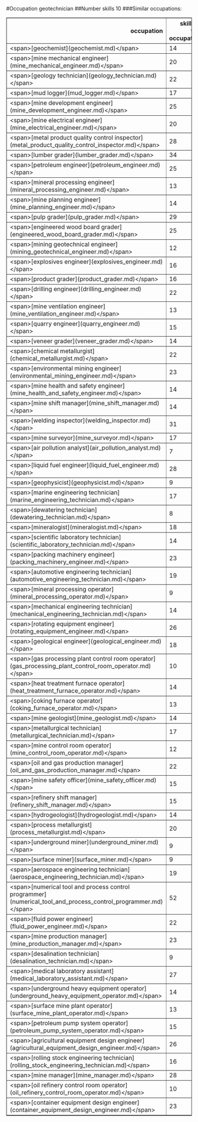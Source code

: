 #Occupation geotechnician
##Number skills 10
###Similar occupations:
<table border="1" class="dataframe">
  <thead>
    <tr style="text-align: right;">
      <th>occupation</th>
      <th>skills in this occupation</th>
      <th>skills that match geotechnician</th>
      <th>percentage match with geotechnician</th>
      <th>skills not in geotechnician</th>
    </tr>
  </thead>
  <tbody>
    <tr>
      <td>&lt;span&gt;[geochemist](geochemist.md)&lt;/span&gt;</td>
      <td>14</td>
      <td>5</td>
      <td>0.5</td>
      <td>9</td>
    </tr>
    <tr>
      <td>&lt;span&gt;[mine mechanical engineer](mine_mechanical_engineer.md)&lt;/span&gt;</td>
      <td>20</td>
      <td>5</td>
      <td>0.5</td>
      <td>15</td>
    </tr>
    <tr>
      <td>&lt;span&gt;[geology technician](geology_technician.md)&lt;/span&gt;</td>
      <td>22</td>
      <td>5</td>
      <td>0.5</td>
      <td>17</td>
    </tr>
    <tr>
      <td>&lt;span&gt;[mud logger](mud_logger.md)&lt;/span&gt;</td>
      <td>17</td>
      <td>5</td>
      <td>0.5</td>
      <td>12</td>
    </tr>
    <tr>
      <td>&lt;span&gt;[mine development engineer](mine_development_engineer.md)&lt;/span&gt;</td>
      <td>25</td>
      <td>4</td>
      <td>0.4</td>
      <td>21</td>
    </tr>
    <tr>
      <td>&lt;span&gt;[mine electrical engineer](mine_electrical_engineer.md)&lt;/span&gt;</td>
      <td>20</td>
      <td>4</td>
      <td>0.4</td>
      <td>16</td>
    </tr>
    <tr>
      <td>&lt;span&gt;[metal product quality control inspector](metal_product_quality_control_inspector.md)&lt;/span&gt;</td>
      <td>28</td>
      <td>4</td>
      <td>0.4</td>
      <td>24</td>
    </tr>
    <tr>
      <td>&lt;span&gt;[lumber grader](lumber_grader.md)&lt;/span&gt;</td>
      <td>34</td>
      <td>4</td>
      <td>0.4</td>
      <td>30</td>
    </tr>
    <tr>
      <td>&lt;span&gt;[petroleum engineer](petroleum_engineer.md)&lt;/span&gt;</td>
      <td>25</td>
      <td>4</td>
      <td>0.4</td>
      <td>21</td>
    </tr>
    <tr>
      <td>&lt;span&gt;[mineral processing engineer](mineral_processing_engineer.md)&lt;/span&gt;</td>
      <td>13</td>
      <td>4</td>
      <td>0.4</td>
      <td>9</td>
    </tr>
    <tr>
      <td>&lt;span&gt;[mine planning engineer](mine_planning_engineer.md)&lt;/span&gt;</td>
      <td>14</td>
      <td>4</td>
      <td>0.4</td>
      <td>10</td>
    </tr>
    <tr>
      <td>&lt;span&gt;[pulp grader](pulp_grader.md)&lt;/span&gt;</td>
      <td>29</td>
      <td>4</td>
      <td>0.4</td>
      <td>25</td>
    </tr>
    <tr>
      <td>&lt;span&gt;[engineered wood board grader](engineered_wood_board_grader.md)&lt;/span&gt;</td>
      <td>25</td>
      <td>4</td>
      <td>0.4</td>
      <td>21</td>
    </tr>
    <tr>
      <td>&lt;span&gt;[mining geotechnical engineer](mining_geotechnical_engineer.md)&lt;/span&gt;</td>
      <td>12</td>
      <td>4</td>
      <td>0.4</td>
      <td>8</td>
    </tr>
    <tr>
      <td>&lt;span&gt;[explosives engineer](explosives_engineer.md)&lt;/span&gt;</td>
      <td>16</td>
      <td>4</td>
      <td>0.4</td>
      <td>12</td>
    </tr>
    <tr>
      <td>&lt;span&gt;[product grader](product_grader.md)&lt;/span&gt;</td>
      <td>16</td>
      <td>4</td>
      <td>0.4</td>
      <td>12</td>
    </tr>
    <tr>
      <td>&lt;span&gt;[drilling engineer](drilling_engineer.md)&lt;/span&gt;</td>
      <td>22</td>
      <td>4</td>
      <td>0.4</td>
      <td>18</td>
    </tr>
    <tr>
      <td>&lt;span&gt;[mine ventilation engineer](mine_ventilation_engineer.md)&lt;/span&gt;</td>
      <td>13</td>
      <td>3</td>
      <td>0.3</td>
      <td>10</td>
    </tr>
    <tr>
      <td>&lt;span&gt;[quarry engineer](quarry_engineer.md)&lt;/span&gt;</td>
      <td>15</td>
      <td>3</td>
      <td>0.3</td>
      <td>12</td>
    </tr>
    <tr>
      <td>&lt;span&gt;[veneer grader](veneer_grader.md)&lt;/span&gt;</td>
      <td>14</td>
      <td>3</td>
      <td>0.3</td>
      <td>11</td>
    </tr>
    <tr>
      <td>&lt;span&gt;[chemical metallurgist](chemical_metallurgist.md)&lt;/span&gt;</td>
      <td>22</td>
      <td>3</td>
      <td>0.3</td>
      <td>19</td>
    </tr>
    <tr>
      <td>&lt;span&gt;[environmental mining engineer](environmental_mining_engineer.md)&lt;/span&gt;</td>
      <td>23</td>
      <td>3</td>
      <td>0.3</td>
      <td>20</td>
    </tr>
    <tr>
      <td>&lt;span&gt;[mine health and safety engineer](mine_health_and_safety_engineer.md)&lt;/span&gt;</td>
      <td>14</td>
      <td>3</td>
      <td>0.3</td>
      <td>11</td>
    </tr>
    <tr>
      <td>&lt;span&gt;[mine shift manager](mine_shift_manager.md)&lt;/span&gt;</td>
      <td>14</td>
      <td>3</td>
      <td>0.3</td>
      <td>11</td>
    </tr>
    <tr>
      <td>&lt;span&gt;[welding inspector](welding_inspector.md)&lt;/span&gt;</td>
      <td>31</td>
      <td>3</td>
      <td>0.3</td>
      <td>28</td>
    </tr>
    <tr>
      <td>&lt;span&gt;[mine surveyor](mine_surveyor.md)&lt;/span&gt;</td>
      <td>17</td>
      <td>3</td>
      <td>0.3</td>
      <td>14</td>
    </tr>
    <tr>
      <td>&lt;span&gt;[air pollution analyst](air_pollution_analyst.md)&lt;/span&gt;</td>
      <td>7</td>
      <td>3</td>
      <td>0.3</td>
      <td>4</td>
    </tr>
    <tr>
      <td>&lt;span&gt;[liquid fuel engineer](liquid_fuel_engineer.md)&lt;/span&gt;</td>
      <td>28</td>
      <td>3</td>
      <td>0.3</td>
      <td>25</td>
    </tr>
    <tr>
      <td>&lt;span&gt;[geophysicist](geophysicist.md)&lt;/span&gt;</td>
      <td>9</td>
      <td>3</td>
      <td>0.3</td>
      <td>6</td>
    </tr>
    <tr>
      <td>&lt;span&gt;[marine engineering technician](marine_engineering_technician.md)&lt;/span&gt;</td>
      <td>17</td>
      <td>2</td>
      <td>0.2</td>
      <td>15</td>
    </tr>
    <tr>
      <td>&lt;span&gt;[dewatering technician](dewatering_technician.md)&lt;/span&gt;</td>
      <td>8</td>
      <td>2</td>
      <td>0.2</td>
      <td>6</td>
    </tr>
    <tr>
      <td>&lt;span&gt;[mineralogist](mineralogist.md)&lt;/span&gt;</td>
      <td>18</td>
      <td>2</td>
      <td>0.2</td>
      <td>16</td>
    </tr>
    <tr>
      <td>&lt;span&gt;[scientific laboratory technician](scientific_laboratory_technician.md)&lt;/span&gt;</td>
      <td>14</td>
      <td>2</td>
      <td>0.2</td>
      <td>12</td>
    </tr>
    <tr>
      <td>&lt;span&gt;[packing machinery engineer](packing_machinery_engineer.md)&lt;/span&gt;</td>
      <td>23</td>
      <td>2</td>
      <td>0.2</td>
      <td>21</td>
    </tr>
    <tr>
      <td>&lt;span&gt;[automotive engineering technician](automotive_engineering_technician.md)&lt;/span&gt;</td>
      <td>19</td>
      <td>2</td>
      <td>0.2</td>
      <td>17</td>
    </tr>
    <tr>
      <td>&lt;span&gt;[mineral processing operator](mineral_processing_operator.md)&lt;/span&gt;</td>
      <td>9</td>
      <td>2</td>
      <td>0.2</td>
      <td>7</td>
    </tr>
    <tr>
      <td>&lt;span&gt;[mechanical engineering technician](mechanical_engineering_technician.md)&lt;/span&gt;</td>
      <td>14</td>
      <td>2</td>
      <td>0.2</td>
      <td>12</td>
    </tr>
    <tr>
      <td>&lt;span&gt;[rotating equipment engineer](rotating_equipment_engineer.md)&lt;/span&gt;</td>
      <td>26</td>
      <td>2</td>
      <td>0.2</td>
      <td>24</td>
    </tr>
    <tr>
      <td>&lt;span&gt;[geological engineer](geological_engineer.md)&lt;/span&gt;</td>
      <td>18</td>
      <td>2</td>
      <td>0.2</td>
      <td>16</td>
    </tr>
    <tr>
      <td>&lt;span&gt;[gas processing plant control room operator](gas_processing_plant_control_room_operator.md)&lt;/span&gt;</td>
      <td>10</td>
      <td>2</td>
      <td>0.2</td>
      <td>8</td>
    </tr>
    <tr>
      <td>&lt;span&gt;[heat treatment furnace operator](heat_treatment_furnace_operator.md)&lt;/span&gt;</td>
      <td>14</td>
      <td>2</td>
      <td>0.2</td>
      <td>12</td>
    </tr>
    <tr>
      <td>&lt;span&gt;[coking furnace operator](coking_furnace_operator.md)&lt;/span&gt;</td>
      <td>13</td>
      <td>2</td>
      <td>0.2</td>
      <td>11</td>
    </tr>
    <tr>
      <td>&lt;span&gt;[mine geologist](mine_geologist.md)&lt;/span&gt;</td>
      <td>14</td>
      <td>2</td>
      <td>0.2</td>
      <td>12</td>
    </tr>
    <tr>
      <td>&lt;span&gt;[metallurgical technician](metallurgical_technician.md)&lt;/span&gt;</td>
      <td>17</td>
      <td>2</td>
      <td>0.2</td>
      <td>15</td>
    </tr>
    <tr>
      <td>&lt;span&gt;[mine control room operator](mine_control_room_operator.md)&lt;/span&gt;</td>
      <td>12</td>
      <td>2</td>
      <td>0.2</td>
      <td>10</td>
    </tr>
    <tr>
      <td>&lt;span&gt;[oil and gas production manager](oil_and_gas_production_manager.md)&lt;/span&gt;</td>
      <td>22</td>
      <td>2</td>
      <td>0.2</td>
      <td>20</td>
    </tr>
    <tr>
      <td>&lt;span&gt;[mine safety officer](mine_safety_officer.md)&lt;/span&gt;</td>
      <td>15</td>
      <td>2</td>
      <td>0.2</td>
      <td>13</td>
    </tr>
    <tr>
      <td>&lt;span&gt;[refinery shift manager](refinery_shift_manager.md)&lt;/span&gt;</td>
      <td>15</td>
      <td>2</td>
      <td>0.2</td>
      <td>13</td>
    </tr>
    <tr>
      <td>&lt;span&gt;[hydrogeologist](hydrogeologist.md)&lt;/span&gt;</td>
      <td>14</td>
      <td>2</td>
      <td>0.2</td>
      <td>12</td>
    </tr>
    <tr>
      <td>&lt;span&gt;[process metallurgist](process_metallurgist.md)&lt;/span&gt;</td>
      <td>20</td>
      <td>2</td>
      <td>0.2</td>
      <td>18</td>
    </tr>
    <tr>
      <td>&lt;span&gt;[underground miner](underground_miner.md)&lt;/span&gt;</td>
      <td>9</td>
      <td>2</td>
      <td>0.2</td>
      <td>7</td>
    </tr>
    <tr>
      <td>&lt;span&gt;[surface miner](surface_miner.md)&lt;/span&gt;</td>
      <td>9</td>
      <td>2</td>
      <td>0.2</td>
      <td>7</td>
    </tr>
    <tr>
      <td>&lt;span&gt;[aerospace engineering technician](aerospace_engineering_technician.md)&lt;/span&gt;</td>
      <td>19</td>
      <td>2</td>
      <td>0.2</td>
      <td>17</td>
    </tr>
    <tr>
      <td>&lt;span&gt;[numerical tool and process control programmer](numerical_tool_and_process_control_programmer.md)&lt;/span&gt;</td>
      <td>52</td>
      <td>2</td>
      <td>0.2</td>
      <td>50</td>
    </tr>
    <tr>
      <td>&lt;span&gt;[fluid power engineer](fluid_power_engineer.md)&lt;/span&gt;</td>
      <td>22</td>
      <td>2</td>
      <td>0.2</td>
      <td>20</td>
    </tr>
    <tr>
      <td>&lt;span&gt;[mine production manager](mine_production_manager.md)&lt;/span&gt;</td>
      <td>23</td>
      <td>2</td>
      <td>0.2</td>
      <td>21</td>
    </tr>
    <tr>
      <td>&lt;span&gt;[desalination technician](desalination_technician.md)&lt;/span&gt;</td>
      <td>9</td>
      <td>2</td>
      <td>0.2</td>
      <td>7</td>
    </tr>
    <tr>
      <td>&lt;span&gt;[medical laboratory assistant](medical_laboratory_assistant.md)&lt;/span&gt;</td>
      <td>27</td>
      <td>2</td>
      <td>0.2</td>
      <td>25</td>
    </tr>
    <tr>
      <td>&lt;span&gt;[underground heavy equipment operator](underground_heavy_equipment_operator.md)&lt;/span&gt;</td>
      <td>14</td>
      <td>2</td>
      <td>0.2</td>
      <td>12</td>
    </tr>
    <tr>
      <td>&lt;span&gt;[surface mine plant operator](surface_mine_plant_operator.md)&lt;/span&gt;</td>
      <td>13</td>
      <td>2</td>
      <td>0.2</td>
      <td>11</td>
    </tr>
    <tr>
      <td>&lt;span&gt;[petroleum pump system operator](petroleum_pump_system_operator.md)&lt;/span&gt;</td>
      <td>15</td>
      <td>2</td>
      <td>0.2</td>
      <td>13</td>
    </tr>
    <tr>
      <td>&lt;span&gt;[agricultural equipment design engineer](agricultural_equipment_design_engineer.md)&lt;/span&gt;</td>
      <td>26</td>
      <td>2</td>
      <td>0.2</td>
      <td>24</td>
    </tr>
    <tr>
      <td>&lt;span&gt;[rolling stock engineering technician](rolling_stock_engineering_technician.md)&lt;/span&gt;</td>
      <td>16</td>
      <td>2</td>
      <td>0.2</td>
      <td>14</td>
    </tr>
    <tr>
      <td>&lt;span&gt;[mine manager](mine_manager.md)&lt;/span&gt;</td>
      <td>28</td>
      <td>2</td>
      <td>0.2</td>
      <td>26</td>
    </tr>
    <tr>
      <td>&lt;span&gt;[oil refinery control room operator](oil_refinery_control_room_operator.md)&lt;/span&gt;</td>
      <td>10</td>
      <td>2</td>
      <td>0.2</td>
      <td>8</td>
    </tr>
    <tr>
      <td>&lt;span&gt;[container equipment design engineer](container_equipment_design_engineer.md)&lt;/span&gt;</td>
      <td>23</td>
      <td>2</td>
      <td>0.2</td>
      <td>21</td>
    </tr>
  </tbody>
</table>
